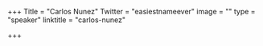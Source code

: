 +++
Title = "Carlos Nunez"
Twitter = "easiestnameever"
image = ""
type = "speaker"
linktitle = "carlos-nunez"

+++


